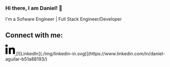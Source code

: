 ### Hi there, I am Daniel! 👋
I'm a Sofware Engineer | Full Stack Engineer/Developer
## Connect with me:
<a href="https://www.linkedin.com/in/your-profile-url/">
  <img src="./img/linkedin-in.svg" alt="LinkedIn" width="30">
</a>
[![LinkedIn](./img/linkedin-in.svg)](https://www.linkedin.com/in/daniel-aguilar-b51a88193/)

<!--
**DanAg278/DanAg278** is a ✨ _special_ ✨ repository because its `README.md` (this file) appears on your GitHub profile.

Here are some ideas to get you started:

- 🔭 I’m currently working on ...
- 🌱 I’m currently learning ...
- 👯 I’m looking to collaborate on ...
- 🤔 I’m looking for help with ...
- 💬 Ask me about ...
- 📫 How to reach me: ...
- 😄 Pronouns: ...
- ⚡ Fun fact: ...
-->
